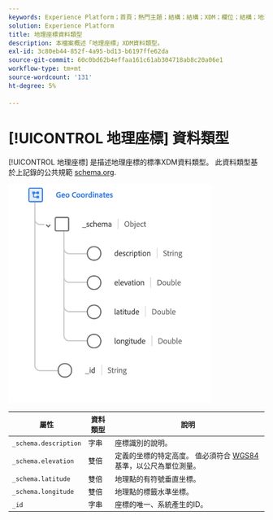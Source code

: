 ```yaml
---
keywords: Experience Platform；首頁；熱門主題；結構；結構；XDM；欄位；結構；地理；座標；資料類型；資料類型；
solution: Experience Platform
title: 地理座標資料類型
description: 本檔案概述「地理座標」XDM資料類型。
exl-id: 3c80eb44-852f-4a95-bd13-b6197ffe62da
source-git-commit: 60c0bd62b4effaa161c61ab304718ab8c20a06e1
workflow-type: tm+mt
source-wordcount: '131'
ht-degree: 5%

---
```


# [!UICONTROL 地理座標] 資料類型

[!UICONTROL 地理座標] 是描述地理座標的標準XDM資料類型。 此資料類型基於上記錄的公共規範 [schema.org](https://schema.org/GeoCoordinates).

<img src="../images/data-types/geo-coordinates.png" width="400" /><br />

| 屬性 | 資料類型 | 說明 |
| --- | --- | --- |
| `_schema.description` | 字串 | 座標識別的說明。 |
| `_schema.elevation` | 雙倍 | 定義的坐標的特定高度。 值必須符合 [WGS84](https://gisgeography.com/wgs84-world-geodetic-system/) 基準，以公尺為單位測量。 |
| `_schema.latitude` | 雙倍 | 地理點的有符號垂直坐標。 |
| `_schema.longitude` | 雙倍 | 地理點的標籤水準坐標。 |
| `_id` | 字串 | 座標的唯一、系統產生的ID。 |
